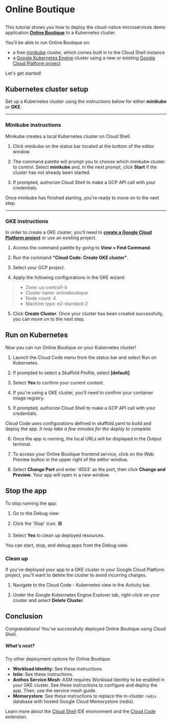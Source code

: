 # Online Boutique

##

This tutorial shows you how to deploy the cloud-native microservices demo application **[Online Boutique](https://github.com/GoogleCloudPlatform/microservices-demo)** to a Kubernetes cluster.

You'll be able to run Online Boutique on:

- a free [minikube](https://minikube.sigs.k8s.io/docs/) cluster, which comes built in to the Cloud Shell instance
- a [Google Kubernetes Engine](https://cloud.google.com/kubernetes-engine) cluster using a new or existing [Google Cloud Platform project](https://cloud.google.com/resource-manager/docs/creating-managing-projects#creating_a_project)

Let's get started!

## Kubernetes cluster setup

Set up a Kubernetes cluster using the instructions below for either **minikube** or **GKE**.

---
### Minikube instructions

Minikube creates a local Kubernetes cluster on Cloud Shell.

1. Click <walkthrough-editor-spotlight spotlightId="minikube-status-bar">minikube</walkthrough-editor-spotlight> on the status bar located at the bottom of the editor window.

2. The command palette will prompt you to choose which minikube cluster to control. Select **minikube** and, in the next prompt, click **Start** if the cluster has not already been started. 

3. If prompted, authorize Cloud Shell to make a GCP API call with your credentials.

Once minikube has finished starting, you're ready to move on to the next step.


--- 

### GKE instructions

In order to create a GKE cluster, you'll need to **[create a Google Cloud Platform project](https://cloud.google.com/resource-manager/docs/creating-managing-projects#creating_a_project)** or use an existing project.

1. Access the command palette by going to **View > Find Command**.

2. Run the command **"Cloud Code: Create GKE cluster"**.

3. Select your GCP project. 

4. Apply the following configurations in the GKE wizard:  
> - Zone: us-central1-b
> - Cluster name: onlineboutique
> - Node count: 4
> - Machine type: e2-standard-2

5. Click **Create Cluster**. Once your cluster has been created successfully, you can move on to the next step.


## Run on Kubernetes

Now you can run Online Boutique on your Kubernetes cluster!

1. Launch the <walkthrough-editor-spotlight spotlightId="cloud-code-status-bar">Cloud Code menu</walkthrough-editor-spotlight> from the status bar and select <walkthrough-editor-spotlight spotlightId="cloud-code-run-on-k8s">Run on Kubernetes</walkthrough-editor-spotlight>.

2. If prompted to select a Skaffold Profile, select **[default]**.

3. Select **Yes** to confirm your current context.

4. If you're using a GKE cluster, you'll need to confirm your container image registry.

5. If prompted, authorize Cloud Shell to make a GCP API call with your credentials.

Cloud Code uses configurations defined in <walkthrough-editor-open-file filePath="skaffold.yaml">skaffold.yaml</walkthrough-editor-open-file> to build and deploy the app. *It may take a few minutes for the deploy to complete.*

6. Once the app is running, the local URLs will be displayed in the <walkthrough-editor-spotlight spotlightId="output">Output</walkthrough-editor-spotlight> terminal. 

7. To access your Online Boutique frontend service, click on the <walkthrough-spotlight-pointer spotlightId="devshell-web-preview-button" target="cloudshell">Web Preview button</walkthrough-spotlight-pointer> in the upper right of the editor window.

8. Select **Change Port** and enter '4503' as the port, then click **Change and Preview**. Your app will open in a new window. 


## Stop the app

To stop running the app: 

1. Go to the <walkthrough-editor-spotlight spotlightId="activity-bar-debug">Debug view</walkthrough-editor-spotlight> 

2. Click the 'Stop' icon. 🟥

3. Select **Yes** to clean up deployed resources. 

You can start, stop, and debug apps from the Debug view.

### Clean up

If you've deployed your app to a GKE cluster in your Google Cloud Platform project, you'll want to delete the cluster to avoid incurring charges.

1. Navigate to the <walkthrough-editor-spotlight spotlightId="activity-bar-cloud-k8s">Cloud Code - Kubernetes view</walkthrough-editor-spotlight> in the Activity bar.

2. Under the <walkthrough-editor-spotlight spotlightId="cloud-code-gke-explorer">Google Kubernetes Engine Explorer tab</walkthrough-editor-spotlight>, right-click on your cluster and select **Delete Cluster**.


## Conclusion

<walkthrough-conclusion-trophy></walkthrough-conclusion-trophy>

Congratulations! You've successfully deployed Online Boutique using Cloud Shell.

<walkthrough-inline-feedback></walkthrough-inline-feedback>

##### What's next?

Try other deployment options for Online Boutique:
- **Workload Identity**: <walkthrough-editor-open-file filePath="./docs/workload-identity.md">See these instructions</walkthrough-editor-open-file>.
- **Istio**: <walkthrough-editor-open-file filePath="./docs/service-mesh.md">See these instructions</walkthrough-editor-open-file>.
- **Anthos Service Mesh**: ASM requires Workload Identity to be enabled in your GKE cluster. <walkthrough-editor-open-file filePath="./docs/workload-identity.md">See these instructions</walkthrough-editor-open-file> to configure and deploy the app. Then, use the <walkthrough-editor-open-file filePath="./docs/service-mesh.md">service mesh guide</walkthrough-editor-open-file>.
- **Memorystore**: <walkthrough-editor-open-file filePath="./docs/memorystore.md">See these instructions</walkthrough-editor-open-file> to replace the in-cluster `redis` database with hosted Google Cloud Memorystore (redis).

Learn more about the [Cloud Shell](https://cloud.google.com/shell) IDE environment and the [Cloud Code](https://cloud.google.com/code) extension.
